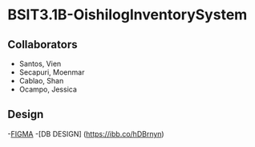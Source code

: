 # BSIT3.1B-OishilogInventorySystem

## Collaborators
- Santos, Vien
- Secapuri, Moenmar
- Cablao, Shan
- Ocampo, Jessica

## Design

-[FIGMA](https://www.figma.com/design/HU0oUgTmNoZxCrq3goqFg7/Untitled?node-id=64-121&node-type=canvas&t=KsHZRVse3SkqC5sY-0)
-[DB DESIGN] (https://ibb.co/hDBrnyn)
